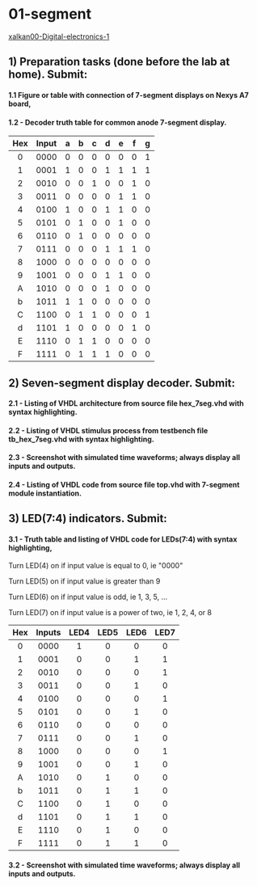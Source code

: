 # 01-segment
[xalkan00-Digital-electronics-1](https://github.com/xalkan00/Digital-electronics-1)
## 1) Preparation tasks (done before the lab at home). Submit:

#### 1.1 Figure or table with connection of 7-segment displays on Nexys A7 board,



#### 1.2 - Decoder truth table for common anode 7-segment display.

| **Hex** | **Input** | **a** | **b** | **c** | **d** | **e** | **f** | **g** |
| :-: | :-: | :-: | :-: | :-: | :-: | :-: | :-: | :-: |
| 0 | 0000 | 0 | 0 | 0 | 0 | 0 | 0 | 1 |
| 1 | 0001 | 1 | 0 | 0 | 1 | 1 | 1 | 1 |
| 2 | 0010 | 0 | 0 | 1 | 0 | 0 | 1 | 0 |
| 3 | 0011 | 0 | 0 | 0 | 0 | 1 | 1 | 0 |
| 4 | 0100 | 1 | 0 | 0 | 1 | 1 | 0 | 0 |
| 5 | 0101 | 0 | 1 | 0 | 0 | 1 | 0 | 0 |
| 6 | 0110 | 0 | 1 | 0 | 0 | 0 | 0 | 0 |
| 7 | 0111 | 0 | 0 | 0 | 1 | 1 | 1 | 0 |
| 8 | 1000 | 0 | 0 | 0 | 0 | 0 | 0 | 0 |
| 9 | 1001 | 0 | 0 | 0 | 1 | 1 | 0 | 0 |
| A | 1010 | 0 | 0 | 0 | 1 | 0 | 0 | 0 |
| b | 1011 | 1 | 1 | 0 | 0 | 0 | 0 | 0 |
| C | 1100 | 0 | 1 | 1 | 0 | 0 | 0 | 1 |
| d | 1101 | 1 | 0 | 0 | 0 | 0 | 1 | 0 |
| E | 1110 | 0 | 1 | 1 | 0 | 0 | 0 | 0 |
| F | 1111 | 0 | 1 | 1 | 1 | 0 | 0 | 0 |

## 2) Seven-segment display decoder. Submit:

 #### 2.1 - Listing of VHDL architecture from source file hex_7seg.vhd with syntax highlighting.
 
 #### 2.2 - Listing of VHDL stimulus process from testbench file tb_hex_7seg.vhd with syntax highlighting.
 
 #### 2.3 - Screenshot with simulated time waveforms; always display all inputs and outputs.
 
 #### 2.4 - Listing of VHDL code from source file top.vhd with 7-segment module instantiation.
 

## 3) LED(7:4) indicators. Submit:

#### 3.1 - Truth table and listing of VHDL code for LEDs(7:4) with syntax highlighting,

   Turn LED(4) on if input value is equal to 0, ie "0000"
      
   Turn LED(5) on if input value is greater than 9
   
   Turn LED(6) on if input value is odd, ie 1, 3, 5, ...
    
   Turn LED(7) on if input value is a power of two, ie 1, 2, 4, or 8
    
| **Hex** | **Inputs** | **LED4** | **LED5** | **LED6** | **LED7** |
| :-: | :-: | :-: | :-: | :-: | :-: |
| 0 | 0000 | 1 | 0 | 0 | 0 |
| 1 | 0001 | 0 | 0 | 1 | 1 |
| 2 | 0010 | 0 | 0 | 0 | 1 |
| 3 | 0011 | 0 | 0 | 1 | 0 |
| 4 | 0100 | 0 | 0 | 0 | 1 |
| 5 | 0101 | 0 | 0 | 1 | 0 |
| 6 | 0110 | 0 | 0 | 0 | 0 |
| 7 | 0111 | 0 | 0 | 1 | 0 |
| 8 | 1000 | 0 | 0 | 0 | 1 |
| 9 | 1001 | 0 | 0 | 1 | 0 |
| A | 1010 | 0 | 1 | 0 | 0 |
| b | 1011 | 0 | 1 | 1 | 0 |
| C | 1100 | 0 | 1 | 0 | 0 |
| d | 1101 | 0 | 1 | 1 | 0 |
| E | 1110 | 0 | 1 | 0 | 0 |
| F | 1111 | 0 | 1 | 1 | 0 |

#### 3.2 - Screenshot with simulated time waveforms; always display all inputs and outputs.


